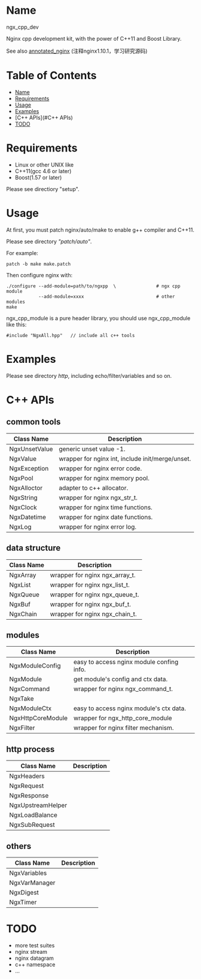 Name
====
ngx_cpp_dev

Nginx cpp development kit, with the power of C++11 and Boost Library.

See also [annotated_nginx](https://github.com/chronolaw/annotated_nginx) (注释nginx1.10.1，学习研究源码)

Table of Contents
=================

* [Name](#name)
* [Requirements](#Requirements)
* [Usage](#Usage)
* [Examples](Examples)
* [C++ APIs](#C++ APIs)
* [TODO](#TODO)

Requirements
============
* Linux or other UNIX like
* C++11(gcc 4.6 or later)
* Boost(1.57 or later)

Please see directiory "setup".

Usage
=====
At first, you must patch nginx/auto/make to enable g++ compiler and C++11.

Please see directory *"patch/auto"*.

For example:
~~~~
patch -b make make.patch
~~~~


Then configure nginx with:
~~~~
./configure --add-module=path/to/ngxpp	\	            # ngx cpp module
			--add-module=xxxx			                # other modules
make
~~~~

ngx_cpp_module is a pure header library, you should use ngx_cpp_module like this:
~~~
#include "NgxAll.hpp"	// include all c++ tools 
~~~


Examples
========
Please see directory *http*, including echo/filter/variables and so on.

C++ APIs
========

common tools
------

Class Name      | Description
----------------|------------------------
NgxUnsetValue   | generic unset value -1.
NgxValue        | wrapper for nginx int, include init/merge/unset.
NgxException    | wrapper for nginx error code.
NgxPool         | wrapper for nginx memory pool.
NgxAlloctor     | adapter to c++ allocator.
NgxString       | wrapper for nginx ngx_str_t.
NgxClock        | wrapper for nginx time functions.
NgxDatetime     | wrapper for nginx date functions.
NgxLog          | wrapper for nginx error log.

data structure
------

Class Name      | Description
----------------|------------------------
NgxArray        | wrapper for nginx ngx_array_t.
NgxList         | wrapper for nginx ngx_list_t.
NgxQueue        | wrapper for nginx ngx_queue_t.
NgxBuf          | wrapper for nginx ngx_buf_t.
NgxChain        | wrapper for nginx ngx_chain_t.

modules
------

Class Name      | Description
----------------|------------------------
NgxModuleConfig | easy to access nginx module confing info.
NgxModule       | get module's config and ctx data.
NgxCommand      | wrapper for nginx ngx_command_t.
NgxTake         |
NgxModuleCtx    | easy to access nginx module's ctx data.
NgxHttpCoreModule|wrapper for ngx_http_core_module
NgxFilter       | wrapper for nginx filter mechanism.

http process
------

Class Name      | Description
----------------|------------------------
NgxHeaders      |
NgxRequest      |
NgxResponse     |
NgxUpstreamHelper|
NgxLoadBalance  |
NgxSubRequest   |

others
------
Class Name      | Description
----------------|------------------------
NgxVariables    |
NgxVarManager   |
NgxDigest       |
NgxTimer        |

TODO
====
* more test suites
* nginx stream
* nginx datagram
* c++ namespace
* ...
